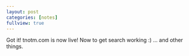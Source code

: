 ```yaml
---
layout: post
categories: [notes]
fullview: true
---
```

Got it! tnotm.com is now live!  Now to get search working :) ... and other things.
